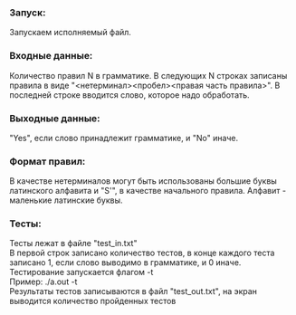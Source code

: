### Запуск:
Запускаем исполняемый файл.
### Входные данные:
Количество правил N в грамматике. В следующих N строках записаны правила в виде "<нетерминал><пробел><правая часть правила>". В последней строке вводится слово, которое надо обработать.
### Выходные данные:
"Yes", если слово принадлежит грамматике, и "No" иначе.
### Формат правил:
В качестве нетерминалов могут быть использованы большие буквы латинского алфавита и "S'", в качестве начального правила. Алфавит - маленькие латинские буквы.   
### Тесты: 
Тесты лежат в файле "test_in.txt"\
В первой строк записано количество тестов, в конце каждого теста записано 1, если слово выводимо в грамматике, и 0 иначе.
Тестирование запускается флагом -t \
Пример: ./a.out -t \
Результаты тестов записываются в файл "test_out.txt", на экран выводится количество пройденных тестов
